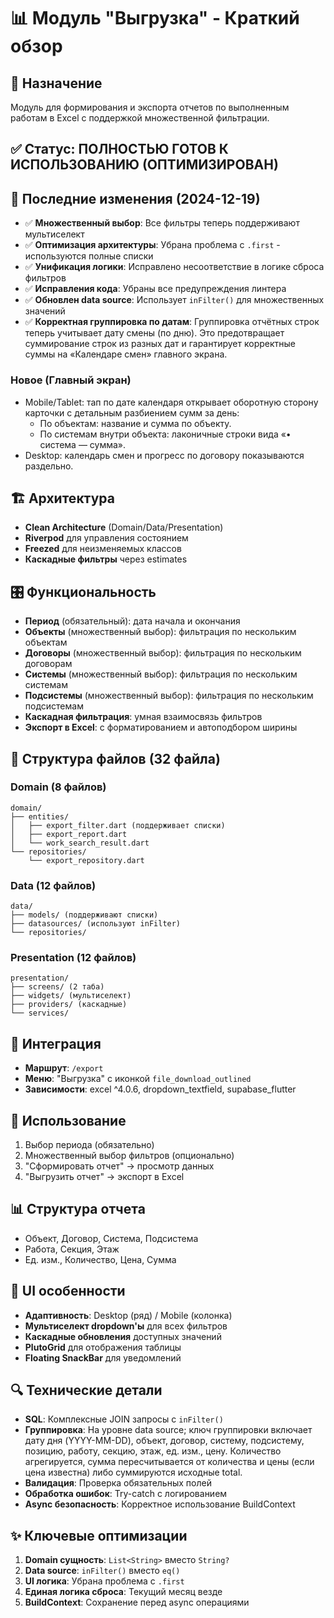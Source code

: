 # 📊 Модуль "Выгрузка" - Краткий обзор

## 🎯 Назначение
Модуль для формирования и экспорта отчетов по выполненным работам в Excel с поддержкой множественной фильтрации.

## ✅ Статус: ПОЛНОСТЬЮ ГОТОВ К ИСПОЛЬЗОВАНИЮ (ОПТИМИЗИРОВАН)

## 🔧 Последние изменения (2024-12-19)
- ✅ **Множественный выбор**: Все фильтры теперь поддерживают мультиселект
- ✅ **Оптимизация архитектуры**: Убрана проблема с `.first` - используются полные списки
- ✅ **Унификация логики**: Исправлено несоответствие в логике сброса фильтров
- ✅ **Исправления кода**: Убраны все предупреждения линтера
- ✅ **Обновлен data source**: Использует `inFilter()` для множественных значений
 - ✅ **Корректная группировка по датам**: Группировка отчётных строк теперь учитывает дату смены (по дню). Это предотвращает суммирование строк из разных дат и гарантирует корректные суммы на «Календаре смен» главного экрана.

### Новое (Главный экран)
- Mobile/Tablet: тап по дате календаря открывает оборотную сторону карточки с детальным разбиением сумм за день:
  - По объектам: название и сумма по объекту.
  - По системам внутри объекта: лаконичные строки вида «• система — сумма».
- Desktop: календарь смен и прогресс по договору показываются раздельно.

## 🏗️ Архитектура
- **Clean Architecture** (Domain/Data/Presentation)
- **Riverpod** для управления состоянием
- **Freezed** для неизменяемых классов
- **Каскадные фильтры** через estimates

## 🎛️ Функциональность
- **Период** (обязательный): дата начала и окончания
- **Объекты** (множественный выбор): фильтрация по нескольким объектам
- **Договоры** (множественный выбор): фильтрация по нескольким договорам  
- **Системы** (множественный выбор): фильтрация по нескольким системам
- **Подсистемы** (множественный выбор): фильтрация по нескольким подсистемам
- **Каскадная фильтрация**: умная взаимосвязь фильтров
- **Экспорт в Excel**: с форматированием и автоподбором ширины

## 📁 Структура файлов (32 файла)

### Domain (8 файлов)
```
domain/
├── entities/
│   ├── export_filter.dart (поддерживает списки)
│   ├── export_report.dart
│   └── work_search_result.dart
└── repositories/
    └── export_repository.dart
```

### Data (12 файлов)
```
data/
├── models/ (поддерживают списки)
├── datasources/ (используют inFilter)
└── repositories/
```

### Presentation (12 файлов)
```
presentation/
├── screens/ (2 таба)
├── widgets/ (мультиселект)
├── providers/ (каскадные)
└── services/
```

## 🔗 Интеграция
- **Маршрут**: `/export`
- **Меню**: "Выгрузка" с иконкой `file_download_outlined`
- **Зависимости**: excel ^4.0.6, dropdown_textfield, supabase_flutter

## 🚀 Использование
1. Выбор периода (обязательно)
2. Множественный выбор фильтров (опционально)
3. "Сформировать отчет" → просмотр данных
4. "Выгрузить отчет" → экспорт в Excel

## 📊 Структура отчета
- Объект, Договор, Система, Подсистема
- Работа, Секция, Этаж
- Ед. изм., Количество, Цена, Сумма

## 🎨 UI особенности
- **Адаптивность**: Desktop (ряд) / Mobile (колонка)
- **Мультиселект dropdown'ы** для всех фильтров
- **Каскадные обновления** доступных значений
- **PlutoGrid** для отображения таблицы
- **Floating SnackBar** для уведомлений

## 🔍 Технические детали
- **SQL**: Комплексные JOIN запросы с `inFilter()`
- **Группировка**: На уровне data source; ключ группировки включает дату дня (YYYY-MM-DD), объект, договор, систему, подсистему, позицию, работу, секцию, этаж, ед. изм., цену. Количество агрегируется, сумма пересчитывается от количества и цены (если цена известна) либо суммируются исходные total.
- **Валидация**: Проверка обязательных полей
- **Обработка ошибок**: Try-catch с логированием
- **Async безопасность**: Корректное использование BuildContext

## ✨ Ключевые оптимизации
1. **Domain сущность**: `List<String>` вместо `String?`
2. **Data source**: `inFilter()` вместо `eq()`
3. **UI логика**: Убрана проблема с `.first`
4. **Единая логика сброса**: Текущий месяц везде
5. **BuildContext**: Сохранение перед async операциями 